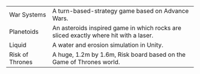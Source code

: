 <table>
	<tr>
		<td>War Systems</td>
		<td>A turn-based-strategy game based on Advance Wars.</td>
	</tr>
	<tr>
		<td>Planetoids</td>
		<td>An asteroids inspired game in which rocks are sliced exactly where hit with a laser.</td>
	</tr>
	<tr>
		<td>Liquid</td>
		<td>A water and erosion simulation in Unity.</td>
	</tr>
	<tr>
		<td>Risk of Thrones</td>
		<td>A huge, 1.2m by 1.6m, Risk board based on the Game of Thrones world.</td>
	</tr>
</table>
